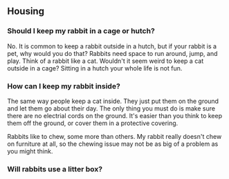 ## Housing

### Should I keep my rabbit in a cage or hutch?

No. It is common to keep a rabbit outside in a hutch, but if your rabbit is a pet, why would you do that? Rabbits need space to run around, jump, and play. Think of a rabbit like a cat. Wouldn't it seem weird to keep a cat outside in a cage? Sitting in a hutch your whole life is not fun.

### How can I keep my rabbit inside?

The same way people keep a cat inside. They just put them on the ground and let them go about their day. The only thing you must do is make sure there are no electrial cords on the ground. It's easier than you think to keep them off the ground, or cover them in a protective covering.

Rabbits like to chew, some more than others. My rabbit really doesn't chew on furniture at all, so the chewing issue may not be as big of a problem as you might think.

### Will rabbits use a litter box?

